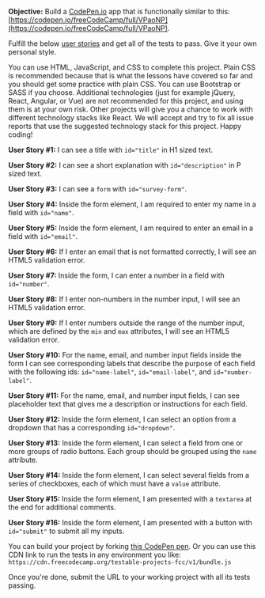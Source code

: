 **Objective:** Build a [CodePen.io](https://codepen.io) app that is functionally similar to this: [https://codepen.io/freeCodeCamp/full/VPaoNP](https://codepen.io/freeCodeCamp/full/VPaoNP).

Fulfill the below [user stories](https://en.wikipedia.org/wiki/User_story) and get all of the tests to pass. Give it your own personal style.

You can use HTML, JavaScript, and CSS to complete this project. Plain CSS is recommended because that is what the lessons have covered so far and you should get some practice with plain CSS. You can use Bootstrap or SASS if you choose. Additional technologies (just for example jQuery, React, Angular, or Vue) are not recommended for this project, and using them is at your own risk. Other projects will give you a chance to work with different technology stacks like React. We will accept and try to fix all issue reports that use the suggested technology stack for this project. Happy coding!

**User Story #1:** I can see a title with `id="title"` in H1 sized text.

**User Story #2:** I can see a short explanation with `id="description"` in P sized text.

**User Story #3:** I can see a `form` with `id="survey-form"`.

**User Story #4:** Inside the form element, I am required to enter my name in a field with `id="name"`.

**User Story #5:** Inside the form element, I am required to enter an email in a field with `id="email"`.

**User Story #6:** If I enter an email that is not formatted correctly, I will see an HTML5 validation error.

**User Story #7:** Inside the form, I can enter a number in a field with `id="number"`.

**User Story #8:** If I enter non-numbers in the number input, I will see an HTML5 validation error.

**User Story #9:** If I enter numbers outside the range of the number input, which are defined by the `min` and `max` attributes, I will see an HTML5 validation error.

**User Story #10:** For the name, email, and number input fields inside the form I can see corresponding labels that describe the purpose of each field with the following ids: `id="name-label"`, `id="email-label"`, and `id="number-label"`.

**User Story #11:** For the name, email, and number input fields, I can see placeholder text that gives me a description or instructions for each field.

**User Story #12:** Inside the form element, I can select an option from a dropdown that has a corresponding `id="dropdown"`.

**User Story #13:** Inside the form element, I can select a field from one or more groups of radio buttons. Each group should be grouped using the `name` attribute.

**User Story #14:** Inside the form element, I can select several fields from a series of checkboxes, each of which must have a `value` attribute.

**User Story #15:** Inside the form element, I am presented with a `textarea` at the end for additional comments.

**User Story #16:** Inside the form element, I am presented with a button with `id="submit"` to submit all my inputs.

You can build your project by forking [this CodePen pen](https://codepen.io/freeCodeCamp/pen/MJjpwO). Or you can use this CDN link to run the tests in any environment you like: `https://cdn.freecodecamp.org/testable-projects-fcc/v1/bundle.js`

Once you're done, submit the URL to your working project with all its tests passing.
